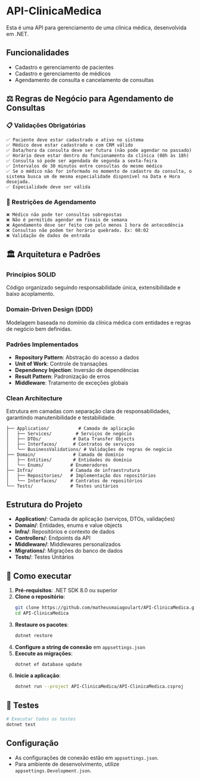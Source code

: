 # API-ClinicaMedica

Esta é uma API para gerenciamento de uma clínica médica, desenvolvida em .NET.

## Funcionalidades
- Cadastro e gerenciamento de pacientes
- Cadastro e gerenciamento de médicos
- Agendamento de consulta e cancelamento de consultas

## ⚖️ Regras de Negócio para Agendamento de Consultas

### 📋 Validações Obrigatórias
```
✅ Paciente deve estar cadastrado e ativo no sistema
✅ Médico deve estar cadastrado e com CRM válido
✅ Data/hora da consulta deve ser futura (não pode agendar no passado)
✅ Horário deve estar dentro do funcionamento da clínica (08h às 18h)
✅ Consulta só pode ser agendada de segunda a sexta-feira
✅ Intervalos de 30 minutos entre consultas do mesmo médico
✅ Se o médico não for informado no momento de cadastro da consulta, o sistema busca um de mesma especialidade disponível na Data e Hora desejada.
✅ Especialidade deve ser válida
```

### 🚫 Restrições de Agendamento
```
❌ Médico não pode ter consultas sobrepostas
❌ Não é permitido agendar em finais de semana
❌ Agendamento deve ser feito com pelo menos 1 hora de antecedência
❌ Consultas não podem ter horário quebrado. Ex: 08:02
❌ Validação de dados de entrada
```

## 🏛️ Arquitetura e Padrões

### Princípios SOLID
Código organizado seguindo responsabilidade única, extensibilidade e baixo acoplamento.

### Domain-Driven Design (DDD)
Modelagem baseada no domínio da clínica médica com entidades e regras de negócio bem definidas.

### Padrões Implementados
- **Repository Pattern**: Abstração do acesso a dados
- **Unit of Work**: Controle de transações
- **Dependency Injection**: Inversão de dependências
- **Result Pattern**: Padronização de erros
- **Middleware**: Tratamento de exceções globais

### Clean Architecture
Estrutura em camadas com separação clara de responsabilidades, garantindo manutenibilidade e testabilidade.

```API-ClinicaMedica/
├── Application/           # Camada de aplicação
│   ├── Services/         # Serviços de negócio
│   ├── DTOs/            # Data Transfer Objects
│   ├── Interfaces/      # Contratos de serviços
│   └── BusinessValidations/ # Validações de regras de negócio
├── Domain/              # Camada de domínio
│   ├── Entities/        # Entidades do domínio
│   └── Enums/          # Enumeradores
├── Infra/              # Camada de infraestrutura
│   ├── Repositories/   # Implementação dos repositórios
│   └── Interfaces/     # Contratos de repositórios
└── Tests/              # Testes unitários
```

## Estrutura do Projeto
- **Application/**: Camada de aplicação (serviços, DTOs, validações)
- **Domain/**: Entidades, enums e value objects
- **Infra/**: Repositórios e contexto de dados
- **Controllers/**: Endpoints da API
- **Middleware/**: Middlewares personalizados
- **Migrations/**: Migrações do banco de dados
- **Tests/**: Testes Unitários

## 🚀 Como executar
1. **Pré-requisitos**: .NET SDK 8.0 ou superior
2. **Clone o repositório**:
   ```bash
   git clone https://github.com/matheusmaiagoulart/API-ClinicaMedica.git
   cd API-ClinicaMedica
   ```
3. **Restaure os pacotes**:
   ```bash
   dotnet restore
   ```
4. **Configure a string de conexão** em `appsettings.json`
5. **Execute as migrações**:
   ```bash
   dotnet ef database update
   ```
6. **Inicie a aplicação**:
   ```bash
   dotnet run --project API-ClinicaMedica/API-ClinicaMedica.csproj
   ```

## 🧪 Testes
```bash
# Executar todos os testes
dotnet test
```

## Configuração
- As configurações de conexão estão em `appsettings.json`.
- Para ambiente de desenvolvimento, utilize `appsettings.Development.json`.


